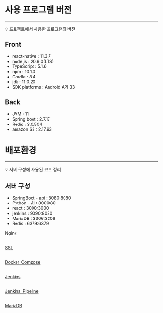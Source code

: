 # 사용 프로그램 버전

---

<aside>
💡 프로젝트에서 사용한 프로그램의 버전
</aside>

## Front

- react-native : 11.3.7
- node.js : 20.9.0(LTS)
- TypeScript : 5.1.6
- npm : 10.1.0
- Gradle : 8.4
- jdk : 11.0.20
- SDK platforms : Android API 33

## Back

- JVM : 11
- Spring boot : 2.7.17
- Redis : 3.0.504
- amazon S3 : 2.17.93

# 배포환경

---

<aside>
💡 서버 구성에 사용된 코드 정리
</aside>

## 서버 구성

- SpringBoot - api : 8080:8080
- Python - AI : 8000:80
- react : 3000:3000
- jenkins : 9090:8080
- MariaDB : 3306:3306
- Redis : 6379:6379


[Nginx](Nginx/README.md)
<br>
<br>

[SSL](SSL/README.md)
<br><br>

[Docker_Compose](DockerCompose/README.md)
<br><br>

[Jenkins](Jenkins/README.md)
<br><br>

[Jenkins_Pipeline](JenkinsPipeline/README.md)
<br><br>

[MariaDB](MariaDB/README.md)
